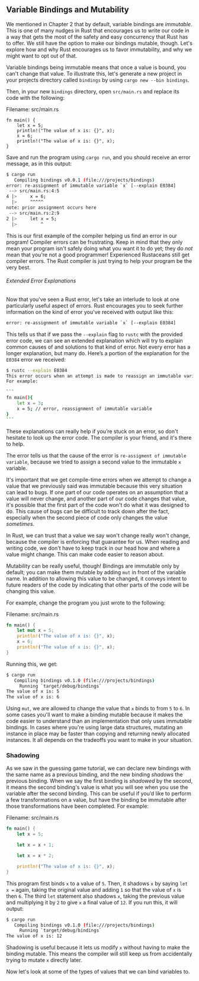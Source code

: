 ## Variable Bindings and Mutability

We mentioned in Chapter 2 that by default, variable bindings are *immutable*.
This is one of many nudges in Rust that encourages us to write our code in a
way that gets the most of the safety and easy concurrency that Rust has to
offer. We still have the option to make our bindings mutable, though. Let's
explore how and why Rust encourages us to favor immutability, and why we might
want to opt out of that.

Variable bindings being immutable means that once a value is bound, you can't
change that value. To illustrate this, let's generate a new project in your
projects directory called `bindings` by using `cargo new --bin bindings`.

Then, in your new `bindings` directory, open `src/main.rs` and replace its code
with the following:

Filename: src/main.rs

```rust,ignore
fn main() {
    let x = 5;
    println!("The value of x is: {}", x);
    x = 6;
    println!("The value of x is: {}", x);
}
```

Save and run the program using `cargo run`, and you should receive an error
message, as in this output:

```bash
$ cargo run
   Compiling bindings v0.0.1 (file:///projects/bindings)
error: re-assignment of immutable variable `x` [--explain E0384]
 --> src/main.rs:4:5
4 |>     x = 6;
  |>     ^^^^^
note: prior assignment occurs here
 --> src/main.rs:2:9
2 |>     let x = 5;
  |>         ^
```

This is our first example of the compiler helping us find an error in our
program! Compiler errors can be frustrating. Keep in mind that they only mean
your program isn't safely doing what you want it to do yet; they do _not_ mean
that you're not a good programmer! Experienced Rustaceans still get compiler
errors. The Rust compiler is just trying to help your program be the very best.

<!-- PROD: START BOX -->
###### Extended Error Explanations

Now that you've seen a Rust error, let's take an interlude to look at one
particularly useful aspect of errors. Rust encourages you to seek further
information on the kind of error you've received with output like this:

```bash
error: re-assignment of immutable variable `x` [--explain E0384]
```

This tells us that if we pass the `--explain` flag to `rustc` with the provided
error code, we can see an extended explanation which will try to explain common
causes of and solutions to that kind of error. Not every error has a longer
explanation, but many do. Here’s a portion of the explanation for the `E0384`
error we received:

````bash
$ rustc --explain E0384
This error occurs when an attempt is made to reassign an immutable variable.
For example:

```
fn main(){
    let x = 3;
    x = 5; // error, reassignment of immutable variable
}
```
````

These explanations can really help if you’re stuck on an error, so don't
hesitate to look up the error code. The compiler is your friend, and it's there
to help.

<!-- PROD: END BOX -->

The error tells us that the cause of the error is `re-assigment of immutable
variable`, because we tried to assign a second value to the immutable `x`
variable.

It's important that we get compile-time errors when we attempt to change a
value that we previously said was immutable because this very situation can
lead to bugs. If one part of our code operates on an assumption that a value
will never change, and another part of our code changes that value, it's
possible that the first part of the code won't do what it was designed to do.
This cause of bugs can be difficult to track down after the fact, especially
when the second piece of code only changes the value _sometimes_.

In Rust, we can trust that a value we say won't change really won't change,
because the compiler is enforcing that guarantee for us. When reading and
writing code, we don't have to keep track in our head how and where a value
might change. This can make code easier to reason about.

Mutability can be really useful, though! Bindings are immutable only by
default; you can make them mutable by adding `mut` in front of the variable
name. In addition to allowing this value to be changed, it conveys intent to
future readers of the code by indicating that other parts of the code will be
changing this value.

For example, change the program you just wrote to the following:

Filename: src/main.rs

```rust
fn main() {
    let mut x = 5;
    println!("The value of x is: {}", x);
    x = 6;
    println!("The value of x is: {}", x);
}
```

Running this, we get:

```bash
$ cargo run
   Compiling bindings v0.1.0 (file:///projects/bindings)
     Running `target/debug/bindings`
The value of x is: 5
The value of x is: 6
```

Using `mut`, we are allowed to change the value that `x` binds to from `5` to
`6`. In some cases you'll want to make a binding mutable because it makes the
code easier to understand than an implementation that only uses immutable
bindings. In cases where you're using large data structures, mutating an
instance in place may be faster than copying and returning newly allocated
instances. It all depends on the tradeoffs you want to make in your situation.

### Shadowing

As we saw in the guessing game tutorial, we can declare new bindings with the
same name as a previous binding, and the new binding *shadows* the previous
binding. When we say the first binding is *shadowed* by the second, it means
the second binding's value is what you will see when you use the variable
after the second binding. This can be useful if you’d like to perform a few
transformations on a value, but have the binding be immutable after those
transformations have been completed. For example:

Filename: src/main.rs

```rust
fn main() {
    let x = 5;

    let x = x + 1;

    let x = x * 2;

    println!("The value of x is: {}", x);
}
```

This program first binds `x` to a value of `5`. Then, it shadows `x` by saying
`let x =` again, taking the original value and adding `1` so that the value of
`x` is then `6`. The third `let` statement also shadows `x`, taking the
previous value and multiplying it by `2` to give `x` a final value of `12`. If
you run this, it will output:

```bash
$ cargo run
   Compiling bindings v0.1.0 (file:///projects/bindings)
     Running `target/debug/bindings`
The value of x is: 12
```

Shadowing is useful because it lets us modify `x` without having to make the
binding mutable. This means the compiler will still keep us from accidentally
trying to mutate `x` directly later.

Now let's look at some of the types of values that we can bind variables to.

